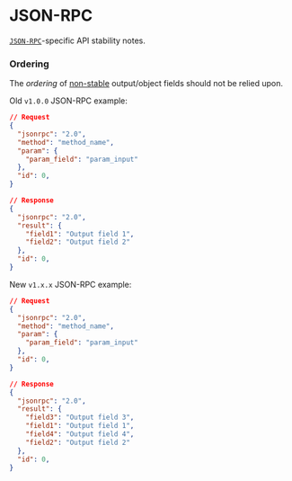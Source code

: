 # JSON-RPC
[`JSON-RPC`](/json-rpc/json-rpc.md)-specific API stability notes.

### Ordering
The _ordering_ of [non-stable](/api-stability/marker.md) output/object fields should not be relied upon.

Old `v1.0.0` JSON-RPC example:
```json
// Request
{
  "jsonrpc": "2.0",
  "method": "method_name",
  "param": {
    "param_field": "param_input"
  },
  "id": 0,
}

// Response
{
  "jsonrpc": "2.0",
  "result": {
    "field1": "Output field 1",
    "field2": "Output field 2"
  },
  "id": 0,
}
```

New `v1.x.x` JSON-RPC example:
```json
// Request
{
  "jsonrpc": "2.0",
  "method": "method_name",
  "param": {
    "param_field": "param_input"
  },
  "id": 0,
}

// Response
{
  "jsonrpc": "2.0",
  "result": {
    "field3": "Output field 3",
    "field1": "Output field 1",
    "field4": "Output field 4",
    "field2": "Output field 2"
  },
  "id": 0,
}
```
